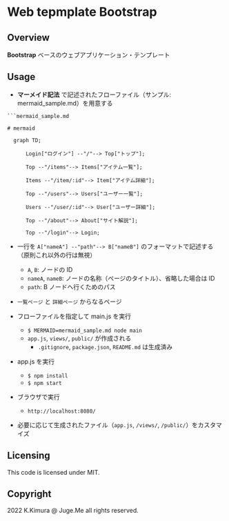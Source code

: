 # Web tepmplate Bootstrap


## Overview

**Bootstrap** ベースのウェブアプリケーション・テンプレート


## Usage

- **マーメイド記法** で記述されたフローファイル（サンプル: mermaid_sample.md）を用意する

```
```mermaid_sample.md

# mermaid

  graph TD;

      Login["ログイン"] --"/"--> Top["トップ"];
      
      Top --"/items"--> Items["アイテム一覧"];

      Items --"/item/:id"--> Item["アイテム詳細"];

      Top --"/users"--> Users["ユーザー一覧"];

      Users --"/user/:id"--> User["ユーザー詳細"];

      Top --"/about"--> About["サイト解説"];

      Top --"/login"--> Login;

```

  - 一行を `A["nameA"] --"path"--> B["nameB"]` のフォーマットで記述する（原則これ以外の行は無視）
    - `A`, `B`: ノードの ID
    - `nameA`, `nameB`: ノードの名称（ページのタイトル）、省略した場合は ID
    - `path`: B ノードへ行くためのパス
  - `一覧ページ` と `詳細ページ` からなるページ

- フローファイルを指定して main.js を実行
  - `$ MERMAID=mermaid_sample.md node main`
  - `app.js`, `views/`, `public/` が作成される
    - `.gitignore`, `package.json`, `README.md` は生成済み

- app.js を実行
  - `$ npm install`
  - `$ npm start`

- ブラウザで実行
  - `http://localhost:8080/`

- 必要に応じて生成されたファイル（`app.js`, `/views/`, `/public/`）をカスタマイズ


## Licensing

This code is licensed under MIT.


## Copyright

2022 K.Kimura @ Juge.Me all rights reserved.

